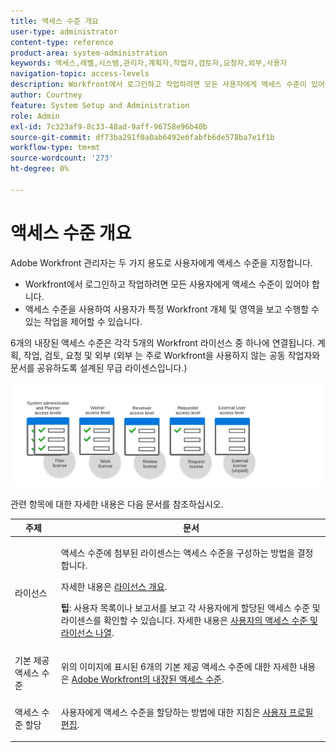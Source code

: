 ```yaml
---
title: 액세스 수준 개요
user-type: administrator
content-type: reference
product-area: system-administration
keywords: 액세스,레벨,시스템,관리자,계획자,작업자,검토자,요청자,외부,사용자
navigation-topic: access-levels
description: Workfront에서 로그인하고 작업하려면 모든 사용자에게 액세스 수준이 있어야 합니다. 액세스 수준을 사용하여 사용자가 특정 Workfront 개체 및 영역을 보고 수행할 수 있는 작업을 제어할 수 있습니다. 내장된 6개의 액세스 수준은 각각 계획, 작업, 검토, 요청 및 외부 등 5개의 Workfront 라이센스 중 하나에 첨부됩니다.
author: Courtney
feature: System Setup and Administration
role: Admin
exl-id: 7c323af9-8c33-48ad-9aff-96758e96b40b
source-git-commit: df73ba291f0a0ab6492e6fabfb6de578ba7e1f1b
workflow-type: tm+mt
source-wordcount: '273'
ht-degree: 0%

---
```


# 액세스 수준 개요

Adobe Workfront 관리자는 두 가지 용도로 사용자에게 액세스 수준을 지정합니다.

* Workfront에서 로그인하고 작업하려면 모든 사용자에게 액세스 수준이 있어야 합니다.
* 액세스 수준을 사용하여 사용자가 특정 Workfront 개체 및 영역을 보고 수행할 수 있는 작업을 제어할 수 있습니다.

6개의 내장된 액세스 수준은 각각 5개의 Workfront 라이선스 중 하나에 연결됩니다. 계획, 작업, 검토, 요청 및 외부 (외부 는 주로 Workfront을 사용하지 않는 공동 작업자와 문서를 공유하도록 설계된 무급 라이센스입니다.)

![](assets/access-levels-and-licenses-old.png)

관련 항목에 대한 자세한 내용은 다음 문서를 참조하십시오.

<table style="table-layout:auto"> 
 <col> 
 <col> 
 <thead> 
  <tr> 
   <th>주제</th> 
   <th>문서</th> 
  </tr> 
 </thead> 
 <tbody> 
  <tr> 
   <td>라이선스</td> 
   <td> <p>액세스 수준에 첨부된 라이센스는 액세스 수준을 구성하는 방법을 결정합니다.</p> <p>자세한 내용은 <a href="../../../administration-and-setup/add-users/access-levels-and-object-permissions/wf-licenses.md" class="MCXref xref">라이선스 개요</a>.</p> <p><strong>팁</strong>: 사용자 목록이나 보고서를 보고 각 사용자에게 할당된 액세스 수준 및 라이센스를 확인할 수 있습니다. 자세한 내용은 <a href="../../../administration-and-setup/add-users/access-levels-and-object-permissions/list-access-levels-and-licenses-for-your-users.md" class="MCXref xref">사용자의 액세스 수준 및 라이선스 나열</a>.</p> </td> 
  </tr> 
  <tr> 
   <td>기본 제공 액세스 수준</td> 
   <td> <p>위의 이미지에 표시된 6개의 기본 제공 액세스 수준에 대한 자세한 내용은 <a href="../../../administration-and-setup/add-users/access-levels-and-object-permissions/default-access-levels-in-workfront.md" class="MCXref xref">Adobe Workfront의 내장된 액세스 수준</a>.</p> </td> 
  </tr> 
  <tr> 
   <td>액세스 수준 할당</td> 
   <td> <p>사용자에게 액세스 수준을 할당하는 방법에 대한 지침은 <a href="../../../administration-and-setup/add-users/create-and-manage-users/edit-a-users-profile.md" class="MCXref xref">사용자 프로필 편집</a>.</p> </td> 
  </tr> 
  <!--
  <tr> 
   <td>Access levels and proofing</td> 
   <td> <p>Your users' access levels can affect proofing for each permission profile. For more information, see the section in the article .</p> </td> 
  </tr> 
  -->
 </tbody> 
</table>
